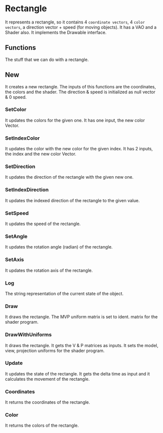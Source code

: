 # Rectangle

It represents a rectangle, so it contains 4 `coordinate vectors`, 4 `color vectors`, a direction vector + speed (for moving objects).
It has a VAO and a Shader also. It implements the Drawable interface.

## Functions

The stuff that we can do with a rectangle.

## New

It creates a new rectangle. The inputs of this functions are the coordinates, the colors and the shader. The direction & speed is initialized as null vector & 0 speed.

### SetColor

It updates the colors for the given one. It has one input, the new color Vector.

### SetIndexColor

It updates the color with the new color for the given index. It has 2 inputs, the index and the new color Vector.

### SetDirection

It updates the direction of the rectangle with the given new one.

### SetIndexDirection

It updates the indexed direction of the rectangle to the given value.

### SetSpeed

It updates the speed of the rectangle.

### SetAngle

It updates the rotation angle (radian) of the rectangle.

### SetAxis

It updates the rotation axis of the rectangle.

### Log

The string representation of the current state of the object.

### Draw

It draws the rectangle. The MVP uniform matrix is set to ident. matrix for the shader program.

### DrawWithUniforms

It draws the rectangle. It gets the V & P matrices as inputs. It sets the model, view, projection uniforms for the shader program.

### Update

It updates the state of the rectangle. It gets the delta time as input and it calculates the movement of the rectangle.

### Coordinates

It returns the coordinates of the rectangle.

### Color

It returns the colors of the rectangle.
